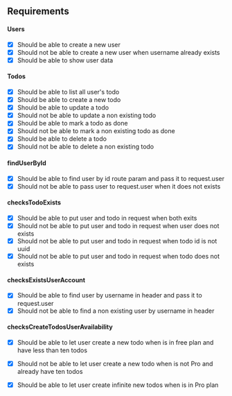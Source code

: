 ## Requirements

#### Users
- [x] Should be able to create a new user
- [x] Should not be able to create a new user when username already exists
- [x] Should be able to show user data

#### Todos
- [x] Should be able to list all user's todo
- [x] Should be able to create a new todo
- [x] Should be able to update a todo
- [x] Should not be able to update a non existing todo
- [x] Should be able to mark a todo as done
- [x] Should not be able to mark a non existing todo as done
- [x] Should be able to delete a todo
- [x] Should not be able to delete a non existing todo

#### findUserById
- [x] Should be able to find user by id route param and pass it to request.user
- [x] Should not be able to pass user to request.user when it does not exists

#### checksTodoExists
- [x] Should be able to put user and todo in request when both exits
- [x] Should not be able to put user and todo in request when user does not exists
- [x] Should not be able to put user and todo in request when todo id is not uuid
- [x] Should not be able to put user and todo in request when todo does not exists

#### checksExistsUserAccount
- [x] Should be able to find user by username in header and pass it to request.user
- [x] Should not be able to find a non existing user by username in header

#### checksCreateTodosUserAvailability
- [x] Should be able to let user create a new todo when is in free plan and have less than ten todos
- [x] Should not be able to let user create a new todo when is not Pro and already have ten todos
- [x] Should be able to let user create infinite new todos when is in Pro plan







